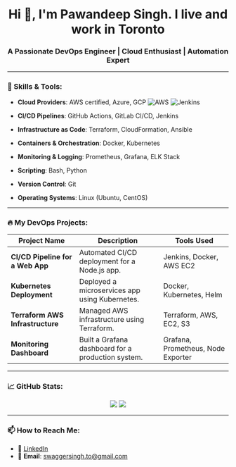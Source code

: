 ##

<h1 align="center">Hi 👋, I'm Pawandeep Singh. I live and work in Toronto</h1>
<h3 align="center">A Passionate DevOps Engineer | Cloud Enthusiast | Automation Expert</h3>

---

### 🧰 Skills & Tools:
- **Cloud Providers**: AWS certified, Azure, GCP 
![AWS](https://img.shields.io/badge/AWS-Cloud-orange)
![Jenkins](https://img.shields.io/badge/Jenkins-CI%2FCD-blue)

- **CI/CD Pipelines**: GitHub Actions, GitLab CI/CD, Jenkins  
- **Infrastructure as Code**: Terraform, CloudFormation, Ansible  
- **Containers & Orchestration**: Docker, Kubernetes  
- **Monitoring & Logging**: Prometheus, Grafana, ELK Stack  
- **Scripting**: Bash, Python  
- **Version Control**: Git  
- **Operating Systems**: Linux (Ubuntu, CentOS)  

---

### 🔥 My DevOps Projects:
| Project Name | Description | Tools Used |
|--------------|-------------|------------|
| **CI/CD Pipeline for a Web App** | Automated CI/CD deployment for a Node.js app. | Jenkins, Docker, AWS EC2 |
| **Kubernetes Deployment** | Deployed a microservices app using Kubernetes. | Docker, Kubernetes, Helm |
| **Terraform AWS Infrastructure** | Managed AWS infrastructure using Terraform. | Terraform, AWS, EC2, S3 |
| **Monitoring Dashboard** | Built a Grafana dashboard for a production system. | Grafana, Prometheus, Node Exporter |

---

### 📈 GitHub Stats:
<p align="center">
  <img src="https://github-readme-stats.vercel.app/api?username=swaggersingh&show_icons=true&theme=github_dark&count_private=true" />
  <img src="https://github-readme-streak-stats.herokuapp.com/?user=swaggersingh&theme=github_dark" />
</p>

---

### 📫 How to Reach Me:
- 💼 [LinkedIn](https://www.linkedin.com/in/pawandeep-singh-438b738b)  
- 📧 **Email**: swaggersingh.to@gmail.com 
